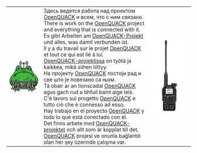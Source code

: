 <table border="0">
  <tr>
    <td><a href="https://github.com/rebezhir/openquack"><img src="https://github.com/rebezhir/openquack/raw/main/images/openquack.png" width="200px"></a></td>
    <td>Здесь ведется работа над проектом <a href="https://github.com/rebezhir/openquack">OpenQUACK</a> и всем, что с ним связано. </br>
    There is work on the <a href="https://github.com/rebezhir/openquack">OpenQUACK</a> project and everything that is connected with it.</br>
    Es gibt Arbeiten am <a href="https://github.com/rebezhir/openquack">OpenQUACK-Projekt</a> und alles, was damit verbunden ist.</br>
    Il y a du travail sur le projet <a href="https://github.com/rebezhir/openquack">OpenQUACK</a> et tout ce qui est lié à lui.</br>
    <a href="https://github.com/rebezhir/openquack">OpenQUACK-projektissa</a> on työtä ja kaikkea, mikä siihen liittyy.</br>
    На пројекту <a href="https://github.com/rebezhir/openquack">OpenQUACK</a> постоји рад и све што је повезано са њом.</br>
    Tá obair ar an tionscadal <a href="https://github.com/rebezhir/openquack">OpenQUACK</a> agus gach rud a bhfuil baint aige leis.</br>
    C'è lavoro sul progetto <a href="https://github.com/rebezhir/openquack">OpenQUACK</a> e tutto ciò che è connesso ad esso.</br>
    Hay trabajo en el proyecto <a href="https://github.com/rebezhir/openquack">OpenQUACK</a> y todo lo que está conectado con él.</br>
    Det finns arbete med <a href="https://github.com/rebezhir/openquack">OpenQUACK-projektet</a> och allt som är kopplat till det.</br>
    <a href="https://github.com/rebezhir/openquack">OpenQUACK</a> projesi ve onunla bağlantılı olan her şey üzerinde çalışma var.</br>
</td>
  <td><img src="https://raw.githubusercontent.com/rebezhir/rebezhir/7d21b0c392b0d8cfe14310991500a02321377587/quansheng.png"></td>
  </tr>


</table>
